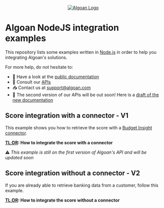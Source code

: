 <p align="center">
  <a href="https://www.algoan.com/" target="blank"><img src="https://media.licdn.com/dms/image/C4E0BAQH-hIlc5g9g7w/company-logo_200_200/0?e=2159024400&v=beta&t=j5y9KO1P22GsMx3vBNawrpvyvjD2iyBWGeVPUsRkn5s" alt="Algoan Logo" /></a>
</p>

# Algoan NodeJS integration examples

This repository lists some examples written in [Node.js](https://nodejs.org/en/) in order to help you integrating Algoan's solutions.

For more help, do not hesitate to:

- 📒 Have a look at the [public documentation](https://developers.algoan.com)
- 📝 Consult our [APIs](https://developers.algoan.com/api)
- 📥 Contact us at support@algoan.com
- 📣 The second version of our APIs will be out soon! Here is a [draft of the new documentation](https://algoan.github.io/openapi-v2)

## Score integration with a connector - V1

This example shows you how to retrieve the score with a [Budget Insight connector](https://github.com/algoan/nestjs-budget-insight-connector).

**[TL;DR](./score-integration-with-connector/): How to integrate the score with a connector**

⚠️ _This example is still on the first version of Algoan's API and will be updated soon_

## Score integration without a connector - V2

If you are already able to retrieve banking data from a customer, follow this example.

**[TL;DR](./score-integration-without-connector/README.md): How to integrate the score without a connector**
